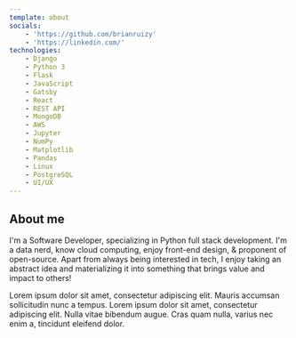 ```yaml
---
template: about
socials: 
    - 'https://github.com/brianruizy'
    - 'https://linkedin.com/'
technologies: 
    - Django
    - Python 3
    - Flask
    - JavaScript
    - Gatsby
    - React
    - REST API
    - MongoDB
    - AWS
    - Jupyter
    - NumPy
    - Matplotlib
    - Pandas
    - Linux
    - PostgreSQL
    - UI/UX
---
```

## About me

I'm a Software Developer, specializing in Python full stack development. I'm a data nerd, know cloud computing, enjoy front-end design, & proponent of open-source. Apart from always being interested in tech, I enjoy taking an abstract idea and materializing it into something that brings value and impact to others!

Lorem ipsum dolor sit amet, consectetur adipiscing elit. Mauris accumsan sollicitudin nunc a tempus. Lorem ipsum dolor sit amet, consectetur adipiscing elit. Nulla vitae bibendum augue. Cras quam nulla, varius nec enim a, tincidunt eleifend dolor.
